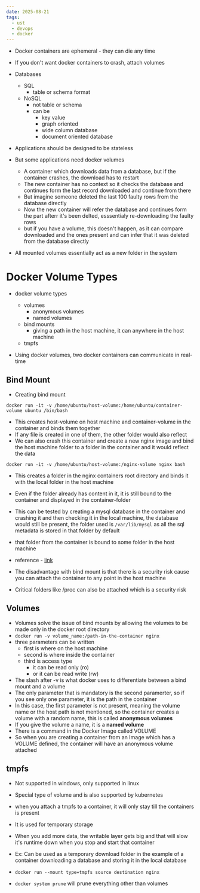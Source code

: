 ```yaml
---
date: 2025-08-21
tags:
  - ust
  - devops
  - docker
---
```


- Docker containers are ephemeral - they can die any time 
- If you don't want docker containers to crash, attach volumes


- Databases 
  - SQL 
    - table or schema format 
  - NoSQL
    - not table or schema
    - can be 
      - key value 
      - graph oriented 
      - wide column database
      - document oriented database 

- Applications should be designed to be stateless 
- But some applications need docker volumes 
  - A container which downloads data from a database, but if the container crashes, the download has to restart
  - The new container has no context so it checks the database and continues form the last record downloaded and continue from there 
  - But imagine someone deleted the last 100 faulty rows from the database directly 
  - Now the new container will refer the database and continues form the part afterr it's been delted, esssentialy re-downloading the faulty rows
  - but if you have a volume, this doesn't happen, as it can compare downloaded and the ones present and can infer that it was deleted from the database directly 

- All mounted volumes essentially act as a new folder in the system 

# Docker Volume Types

- docker volume types 
  - volumes
    - anonymous volumes 
    - named volumes 
  - bind mounts 
    - giving a path in the host machine, it can anywhere in the host machine
  - tmpfs

- Using docker volumes, two docker containers can communicate in real-time 

## Bind Mount 

- Creating bind mount

`docker run -it -v /home/ubuntu/host-volume:/home/ubuntu/container-volume ubuntu /bin/bash `

- This creates host-volume on host machine and container-volume in the container and binds them together 
- If any file is created in one of them, the other folder would also reflect 
- We can also crash this container and create a new nginx image and bind the host machine folder to a folder in the container and it would reflect the data 

`docker run -it -v /home/ubuntu/host-volume:/nginx-volume nginx bash`

- This creates a folder in the nginx containers root directory and binds it with the local folder in the host machine 
- Even if the folder already has content in it, it is still bound to the container and displayed in the container-folder 

- This can be tested by creating a mysql database in the container and crashing it and then checking it in the local machine, the database would still be present, the folder used is `/var/lib/mysql` as all the sql metadata is stored in that folder by default
- that folder from the container is bound to some folder in the host machine
- reference - [link](https://github.com/vilasvarghese/docker-k8s/blob/master/dockerfiles/frontEndAndBackEnd/webfrontend-mysqldb/instructions.txt)
- The disadvantage with bind mount is that there is a security risk cause you can attach the container to any point in the host machine
- Critical folders like /proc can also be attached which is a security risk 

## Volumes 

- Volumes solve the issue of bind mounts by allowing the volumes to be made only in the docker root directory 
- `docker run -v volume_name:/path-in-the-container nginx`
- three parameters can be written 
  - first is where on the host machine 
  - second is where inside the container 
  - third is access type 
    - it can be read only (ro) 
    - or it can be read write (rw)
- The slash after -v is what docker uses to differentiate between a bind mount and a volume 
- The only parameter that is mandatory is the second paramerter, so if you see only one parameter, it is the path in the container 
- In this case, the first parameter is not present, meaning the volume name or the host path is not mentioned, so the container creates a volume with a random name, this is called **anonymous volumes**
- If you give the volume a name, it is a **named volume**
- There is a command in the Docker Image called VOLUME
- So when you are creating a container from an Image which has a VOLUME defined, the container will have an anonymous volume attached 

## tmpfs

- Not supported in windows, only supported in linux
- Special type of volume and is also supported by kubernetes 
- when you attach a tmpfs to a container, it will only stay till the containers is present 
- It is used for temporary storage 
- When you add more data, the writable layer gets big and that will slow it's runtime down when you stop and start that container 
- Ex: Can be used as a temporary download folder in the example of a container downloading a database and storing it in the local database 
- `docker run --mount type=tmpfs source destination nginx`

- `docker system prune` will prune everything other than volumes

